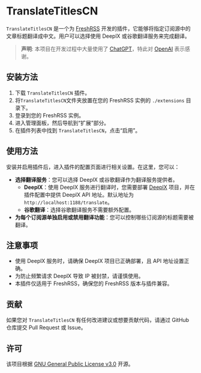 # TranslateTitlesCN

`TranslateTitlesCN` 是一个为 [FreshRSS](https://github.com/FreshRSS/FreshRSS) 开发的插件，它能够将指定订阅源中的文章标题翻译成中文。用户可以选择使用 DeeplX 或谷歌翻译服务来完成翻译。

> **声明**: 本项目在开发过程中大量使用了 [ChatGPT](https://chat.openai.com/)，特此对 [OpenAI](https://openai.com) 表示感谢。

## 安装方法

1. 下载 `TranslateTitlesCN` 插件。
2. 将`TranslateTitlesCN`文件夹放置在您的 FreshRSS 实例的 `./extensions` 目录下。
3. 登录到您的 FreshRSS 实例。
4. 进入管理面板，然后导航到“扩展”部分。
5. 在插件列表中找到 `TranslateTitlesCN`，点击“启用”。

## 使用方法

安装并启用插件后，进入插件的配置页面进行相关设置。在这里，您可以：

- **选择翻译服务**：您可以选择 DeeplX 或谷歌翻译作为翻译服务提供者。
  - **DeeplX**：使用 DeeplX 服务进行翻译时，您需要部署 [DeeplX](https://github.com/OwO-Network/DeepLX/) 项目，并在插件配置中提供 DeeplX API 地址。默认地址为 `http://localhost:1188/translate`。
  - **谷歌翻译**：选择谷歌翻译服务不需要额外配置。
- **为每个订阅源单独启用或禁用翻译功能**：您可以控制哪些订阅源的标题需要被翻译。

## 注意事项

- 使用 DeeplX 服务时，请确保 DeeplX 项目已正确部署，且 API 地址设置正确。
- 为防止频繁请求 DeeplX 导致 IP 被封禁，请谨慎使用。
- 本插件仅适用于 FreshRSS，确保您的 FreshRSS 版本与插件兼容。

## 贡献

如果您对 `TranslateTitlesCN` 有任何改进建议或想要贡献代码，请通过 GitHub 仓库提交 Pull Request 或 Issue。

## 许可

该项目根据 [GNU General Public License v3.0](https://www.gnu.org/licenses/gpl-3.0.en.html) 开源。

